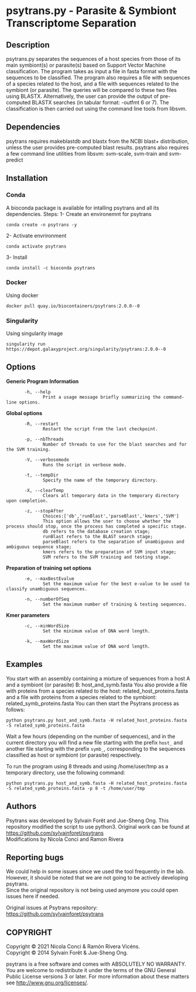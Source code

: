 # psytrans.py - Parasite & Symbiont Transcriptome Separation

## Description

psytrans.py separates the sequences of a host species from those of its main symbiont(s) or parasite(s) based on Support Vector Machine classification.
The program takes as input a file in fasta format with the sequences to be classified.
The program also requires a file with sequences of a species related to the host, and a file with sequences related to the symbiont (or parasite).
The queries will be compared to these two files using BLASTX.
Alternatively, the user can provide the output of pre-computed BLASTX searches (in tabular format: -outfmt 6 or 7).
The classification is then carried out using the command line tools from libsvm.

## Dependencies

psytrans requires makeblastdb and blastx from the NCBI blast+ distribution, unless the user provides pre-computed blast results.
psytrans also requires a few command line utilities from libsvm: svm-scale, svm-train and svm-predict

## Installation

### Conda

A bioconda package is available for intalling psytrans and all its dependencies. 
Steps:
1- Create an environemnt for psytrans
```console
conda create -n psytrans -y
```
2- Activate envrironment
```console
conda activate psytrans
```
3- Install
```console
conda install -c bioconda psytrans
```
### Docker

Using docker
```console
docker pull quay.io/biocontainers/psytrans:2.0.0--0
```

### Singularity

Using singularity image
```console
singularity run https://depot.galaxyproject.org/singularity/psytrans:2.0.0--0
```

## Options

**Generic Program Information**
```
       -h, --help
              Print a usage message briefly summarizing the command-line options.
```
**Global options**
```
       -R, --restart
              Restart the script from the last checkpoint.

       -p, --nbThreads
              Number of threads to use for the blast searches and for the SVM training.

       -V, --verbosemode
              Runs the script in verbose mode.

       -t, --tempDir
              Specify the name of the temporary directory.

       -X, --clearTemp
              Clears all temporary data in the temporary directory upon completion.

       -z, --stopAfter
              Choices:['db','runBlast','parseBlast','kmers','SVM']
              This option allows the user to choose whether the process should stop, once the process has completed a specific stage.
              db refers to the database creation stage;
              runBlast refers to the BLAST search stage;
              parseBlast refers to the separation of unambiguous and ambiguous sequence stage;
              kmers refers to the preparation of SVM input stage;
              SVM refers to the SVM training and testing stage.
```
**Preparation of training set options**
```
       -e, --maxBestEvalue
              Set the maximum value for the best e-value to be used to classify unambiguous sequences.

       -n, --numberOfSeq
              Set the maximum number of training & testing sequences.
```
**Kmer parameters**
```
       -c, --minWordSize
              Set the minimum value of DNA word length.

       -k, --maxWordSize
              Set the maximum value of DNA word length.
```

## Examples

You start with an assembly containing a mixture of sequences from a host A and a symbiont (or parasite) B: host_and_symb.fasta
You also provide a file with proteins from a species related to the host: related_host_proteins.fasta
and a file with proteins from a species related to the symbiont: related_symb_proteins.fasta
You can then start the Psytrans process as follows:
```
python psytrans.py host_and_symb.fasta -H related_host_proteins.fasta -S related_symb_proteins.fasta
```
Wait a few hours (depending on the number of sequences), and in the current directory you will find a new file starting with the prefix `host_` and another file starting with the prefix `symb_`, corresponding to the sequences classified as host or symbiont (or parasite) respectively.

To run the program using 8 threads and using /home/user/tmp as a temporary directory, use the following command:
```
python psytrans.py host_and_symb.fasta -H related_host_proteins.fasta -S related_symb_proteins.fasta -p 8 -t /home/user/tmp
```

## Authors

Psytrans was developed by Sylvain Forêt and Jue-Sheng Ong. This repository modified the script to use python3. Original work can be found at <https://github.com/sylvainforet/psytrans>  
Modifications by Nicola Conci and Ramon Rivera

## Reporting bugs

We could help in some issues since we used the tool frequently in the lab.   
However, it should be noted that we are not going to be actively developing psytrans.  
Since the original repository is not being used anymore you could open issues here if needed. 

Original issues at Psytrans repository: https://github.com/sylvainforet/psytrans

## COPYRIGHT

Copyright © 2021 Nicola Conci & Ramón Rivera Vicéns.  
Copyright © 2014 Sylvain Forêt & Jue-Sheng Ong.

psytrans  is a free  software and comes with ABSOLUTELY NO WARRANTY.  You are welcome to redistribute it under the terms of the GNU General Public License
versions 3 or later.  For more information about these matters see http://www.gnu.org/licenses/.
